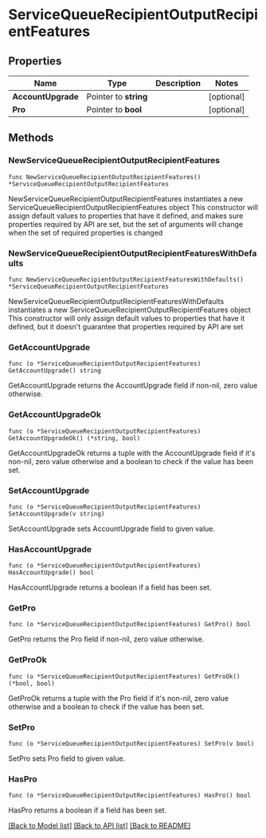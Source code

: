 # ServiceQueueRecipientOutputRecipientFeatures

## Properties

Name | Type | Description | Notes
------------ | ------------- | ------------- | -------------
**AccountUpgrade** | Pointer to **string** |  | [optional] 
**Pro** | Pointer to **bool** |  | [optional] 

## Methods

### NewServiceQueueRecipientOutputRecipientFeatures

`func NewServiceQueueRecipientOutputRecipientFeatures() *ServiceQueueRecipientOutputRecipientFeatures`

NewServiceQueueRecipientOutputRecipientFeatures instantiates a new ServiceQueueRecipientOutputRecipientFeatures object
This constructor will assign default values to properties that have it defined,
and makes sure properties required by API are set, but the set of arguments
will change when the set of required properties is changed

### NewServiceQueueRecipientOutputRecipientFeaturesWithDefaults

`func NewServiceQueueRecipientOutputRecipientFeaturesWithDefaults() *ServiceQueueRecipientOutputRecipientFeatures`

NewServiceQueueRecipientOutputRecipientFeaturesWithDefaults instantiates a new ServiceQueueRecipientOutputRecipientFeatures object
This constructor will only assign default values to properties that have it defined,
but it doesn't guarantee that properties required by API are set

### GetAccountUpgrade

`func (o *ServiceQueueRecipientOutputRecipientFeatures) GetAccountUpgrade() string`

GetAccountUpgrade returns the AccountUpgrade field if non-nil, zero value otherwise.

### GetAccountUpgradeOk

`func (o *ServiceQueueRecipientOutputRecipientFeatures) GetAccountUpgradeOk() (*string, bool)`

GetAccountUpgradeOk returns a tuple with the AccountUpgrade field if it's non-nil, zero value otherwise
and a boolean to check if the value has been set.

### SetAccountUpgrade

`func (o *ServiceQueueRecipientOutputRecipientFeatures) SetAccountUpgrade(v string)`

SetAccountUpgrade sets AccountUpgrade field to given value.

### HasAccountUpgrade

`func (o *ServiceQueueRecipientOutputRecipientFeatures) HasAccountUpgrade() bool`

HasAccountUpgrade returns a boolean if a field has been set.

### GetPro

`func (o *ServiceQueueRecipientOutputRecipientFeatures) GetPro() bool`

GetPro returns the Pro field if non-nil, zero value otherwise.

### GetProOk

`func (o *ServiceQueueRecipientOutputRecipientFeatures) GetProOk() (*bool, bool)`

GetProOk returns a tuple with the Pro field if it's non-nil, zero value otherwise
and a boolean to check if the value has been set.

### SetPro

`func (o *ServiceQueueRecipientOutputRecipientFeatures) SetPro(v bool)`

SetPro sets Pro field to given value.

### HasPro

`func (o *ServiceQueueRecipientOutputRecipientFeatures) HasPro() bool`

HasPro returns a boolean if a field has been set.


[[Back to Model list]](../README.md#documentation-for-models) [[Back to API list]](../README.md#documentation-for-api-endpoints) [[Back to README]](../README.md)


